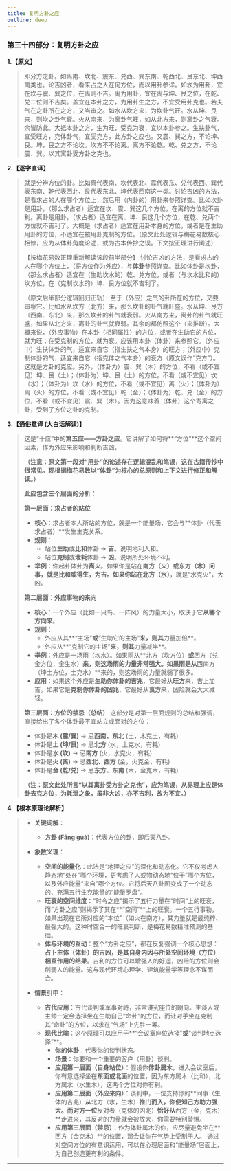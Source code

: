 ```yaml
---
title: 复明方卦之应
outline: deep
---
```

  
### **第三十四部分：复明方卦之应**

**1.【原文】**
> 即分方之卦。如离南、坎北、震东、兑西、巽东南、乾西北、艮东北、坤西南类也。论吉凶者，看来占之人在何方位，而以用卦参详。如坎为用卦，宜在坎与震、巽之位，在离则不吉。离为用卦，宜在离与坤、艮之位，在乾、兑二位则不吉矣。盖宜在本卦之方，为用卦生之方，不宜受用卦克也。若夫气在之卦所在之方，又当审之。如水从坎方来，为坎卦气旺。水从坤、艮来，则坎之卦气衰。火从南来，为离卦气旺，如从北方来，则离卦之气衰。余皆防此。大抵本卦之方，生为旺，受克为衰，宜以本卦参之。生扶卦气，宜受旺方，克体卦气，宜受克方，此方卦之应也。又震、巽之方，不论坤、艮。坤，艮之方不论坎。坎方不不论离。离方不论乾。乾、兑之方，不论震、巽。以其寓卦受方卦之克也。

**2.【逐字直译】**
> 就是分辨方位的卦。比如离代表南、坎代表北、震代表东、兑代表西、巽代表东南、乾代表西北、艮代表东北、坤代表西南这一类。讨论吉凶的方法，是看求占的人在哪个方位上，然后用（内卦的）用卦来参照详查。比如坎卦是用卦，（那么求占者）适宜在坎、震、巽这几个方位，在离的方位就不吉利。离卦是用卦，（求占者）适宜在离、坤、艮这几个方位，在乾、兑两个方位就不吉利了。大概是（求占者）适宜在用卦本身的方位，或者是在生助用卦的方位，不适宜在被用卦克制的方位。（原文此处逻辑与梅花易数核心相悖，应为从体卦角度论述，或为古本传抄之误。下文按正理进行阐述）
> 
> 【按梅花易数正理重新解读该段前半部分】
> 讨论吉凶的方法，是看求占的人在哪个方位上，（将方位作为外应），与**体卦**参照详查。比如体卦是坎卦，（那么求占者）适宜在（生助坎水的）乾、兑方位，或者（与坎水比和的）坎方位，在（克制坎水的）坤、艮方位就不吉利了。
> 
> （原文后半部分逻辑回归正轨）
> 至于（外应）之气的卦所在的方位，又要审察它。比如水从坎方（北方）来，那么坎卦的卦气就旺盛。水从坤、艮方（西南、东北）来，那么坎卦的卦气就衰弱。火从南方来，离卦的卦气就旺盛，如果从北方来，离卦的卦气就衰弱。其余的都仿照这个（来推断）。大概来说，（外应事物）在本卦（相同属性）的方位，或者在生助它的方位，就为旺；在受克制的方位，就为衰。应该用本卦（体卦）来参照它。（外应中）生扶体卦的气，适宜来自它（指生扶之气本身）的旺方；（外应中）克制体卦的气，适宜来自它（指克体之气本身）的衰方（原文误作“克方”）。这就是方卦的克应。另外，（体卦为）震、巽（木）的方位，不看（或不宜见）坤、艮（土）；（体卦为）坤、艮（土）的方位，不看（或不宜见）坎（水）；（体卦为）坎（水）的方位，不看（或不宜见）离（火）；（体卦为）离（火）的方位，不看（或不宜见）乾（金）；（体卦为）乾、兑（金）的方位，不看（或不宜见）震、巽（木）。因为这意味着（体卦）这个寄寓之卦，受到了方位之卦的克制。

**3.【通俗意译 (大白话解读)】**
> 这是“十应”中的**第五应——方卦之应**。它讲解了如何将**“方位”**这个空间因素，作为外应来影响和判断吉凶。
> 
> **（注意：原文第一段对“用卦”的论述存在逻辑混乱和笔误，这在古籍传抄中很常见。现根据梅花易数以“体卦”为核心的总原则和上下文进行修正和解读。）**
> 
> **此应包含三个层面的分析：**
> 
> **第一层面：求占者的站位**
> *   **核心**：求占者本人所站的方位，就是一个能量场，它会与**体卦（代表求占者）**发生生克关系。
> *   **规则**：
>     *   站位**生助**或**比和**体卦 -> **吉**。说明地利人和。
>     *   站位**克制**或**泄耗**体卦 -> **凶**。说明所处环境不利。
> *   **举例**：你起卦体卦为**离火**。如果你是站在**南方（火）**或**东方（木）**问事，就是比和或得生，为吉。如果你站在**北方（水）**，就是“水克火”，大凶。
> 
> **第二层面：外应事物的来向**
> *   **核心**：一个外应（比如一只鸟、一阵风）的力量大小，取决于它**从哪个方向来**。
> *   **规则**：
>     *   外应从其**“主场”**或**“生助它的主场”**来，则其**力量加倍**。
>     *   外应从**“克制它的主场”**来，则其**力量减半**。
> *   **举例**：外应是一场雨（坎水）。如果雨从**北方（坎方位）**或**西方（兑金方位，金生水）**来，则这场雨的力量非常强大。如果雨是从**西南方（坤土方位，土克水）**来的，则这场雨的力量就弱了很多。
> *   **应用**：如果这个外应是**生助你体卦的吉兆**，它最好从**旺方**来，吉上加吉。如果它是**克制你体卦的凶兆**，它最好从**衰方**来，凶险就会大大减轻。
> 
> **第三层面：方位的禁忌（总结）**
> 这部分是对第一层面规则的总结和强调，直接给出了各个体卦最不宜站立或面对的方位：
> *   体卦是**木 (震/巽)** -> 忌**西南、东北** (土，木克土，有耗)
> *   体卦是**土 (坤/艮)** -> 忌**北方** (水，土克水，有耗)
> *   体卦是**水 (坎)** -> 忌**南方** (火，水克火，有耗)
> *   体卦是**火 (离)** -> 忌**西北、西方** (金，火克金，有耗)
> *   体卦是**金 (乾/兑)** -> 忌**东方、东南** (木，金克木，有耗)
> 
> **（注：原文此处所言“以其寓卦受方卦之克也”，应为笔误，从易理上应是体卦去克方位，为耗泄之象，虽非大凶，亦不吉利，故为不宜。）**

**4.【根本原理论解析】**
> *   **关键词解**：
>     *   **方卦 (Fāng guà)**：代表方位的卦，即后天八卦。
> 
> *   **象数义理**：
>     *   **空间的能量化**：此法是“地理之应”的深化和动态化。它不仅考虑人静态地“处在”哪个环境，更考虑了人或物动态地“位于”哪个方位，以及外应能量“来自”哪个方位。它将后天八卦图变成了一个动态的、充满五行生克能量的“能量罗盘”。
>     *   **旺衰的空间维度**：“时令之应”揭示了五行力量在“时间”上的旺衰，而“方卦之应”则揭示了其在**“空间”**上的旺衰。一个五行事物，如果出现在它所对应的“本位”（如火在南方），其力量就是最纯粹、最强大的。这种时空合一的旺衰判断，是梅花易数精准预测的基础。
>     *   **体与环境的互动**：整个“方卦之应”，都在反复强调一个核心思想：**占卜主体（体卦）的吉凶，是其自身内因与所处空间环境（方位）相互作用的结果**。吉利的方位可以增强人的好运，凶险的方位则会削弱人的能量。这与现代环境心理学、建筑能量学等理念不谋而合。
> 
> *   **情景引申**：
>     *   **古代应用**：古代谈判或军事对峙，非常讲究座位的朝向。主谈人或主帅一定会选择坐在生助自己“命卦”的方位，而让对手坐在克制其“命卦”的方位，以求在“气场”上先胜一筹。
>     *   **现代比喻**：这个原理可以应用于**“会议室座位选择”**或**“谈判地点选择”**。
>         *   **你的体卦**：代表你的谈判状态。
>         *   **场景**：你要和一个重要的客户（用卦）谈判。
>         *   **应用第一层面（自身站位）**：假设你**体卦属木**，进入会议室后，你有意选择坐在**东面或北面**的位置，因为东方属木（比和），北方属水（水生木），这两个方位对你有利。
>         *   **应用第二层面（外应来向）**：谈判中，一位支持你的**同事（生体的吉兆）**从**北方（水，生木）**推门而入，你便知己方助力强大。而对方一位**反对者（克体的凶兆）**恰好从**西方（金，克木）**走进来，其反对的力量就会被放大，你需要特别警惕。
>         *   **应用第三层面（禁忌）**：作为体卦属木的你，应尽量避免坐在**西方（金克木）**的位置，那会让你在气势上受制于人。
>         通过对空间方位的有意识运用，可以在心理层面和“能量场”层面上，为自己创造更有利的条件。

---
